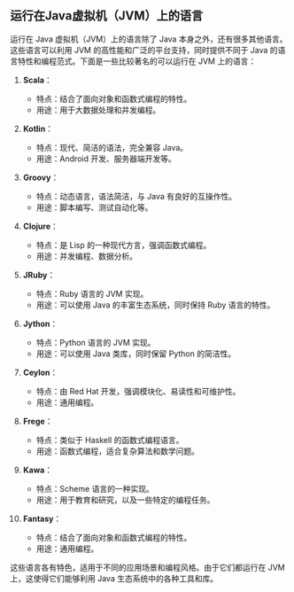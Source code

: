 ## 运行在Java虚拟机（JVM）上的语言

运行在 Java 虚拟机（JVM）上的语言除了 Java 本身之外，还有很多其他语言。这些语言可以利用 JVM 的高性能和广泛的平台支持，同时提供不同于 Java 的语言特性和编程范式。下面是一些比较著名的可以运行在 JVM 上的语言：

1. **Scala**：

    - 特点：结合了面向对象和函数式编程的特性。
    - 用途：用于大数据处理和并发编程。

2. **Kotlin**：

    - 特点：现代、简洁的语法，完全兼容 Java。
    - 用途：Android 开发、服务器端开发等。

3. **Groovy**：

    - 特点：动态语言，语法简洁，与 Java 有良好的互操作性。
    - 用途：脚本编写、测试自动化等。

4. **Clojure**：

    - 特点：是 Lisp 的一种现代方言，强调函数式编程。
    - 用途：并发编程、数据分析。

5. **JRuby**：

    - 特点：Ruby 语言的 JVM 实现。
    - 用途：可以使用 Java 的丰富生态系统，同时保持 Ruby 语言的特性。

6. **Jython**：

    - 特点：Python 语言的 JVM 实现。
    - 用途：可以使用 Java 类库，同时保留 Python 的简洁性。

7. **Ceylon**：

    - 特点：由 Red Hat 开发，强调模块化、易读性和可维护性。
    - 用途：通用编程。

8. **Frege**：

    - 特点：类似于 Haskell 的函数式编程语言。
    - 用途：函数式编程，适合复杂算法和数学问题。

9. **Kawa**：

    - 特点：Scheme 语言的一种实现。
    - 用途：用于教育和研究，以及一些特定的编程任务。

10. **Fantasy**：
    - 特点：结合了面向对象和函数式编程的特性。
    - 用途：通用编程。

这些语言各有特色，适用于不同的应用场景和编程风格。由于它们都运行在 JVM 上，这使得它们能够利用 Java 生态系统中的各种工具和库。
